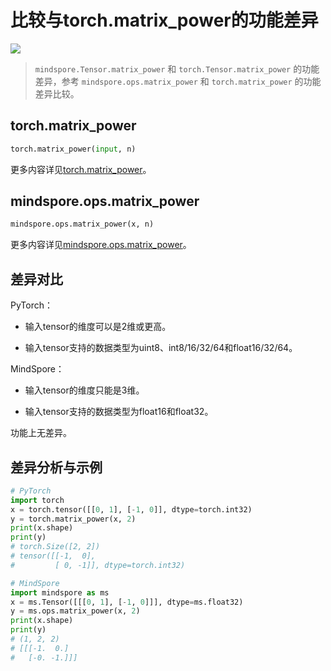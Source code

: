 # 比较与torch.matrix_power的功能差异

<a href="https://gitee.com/mindspore/docs/blob/master/docs/mindspore/source_zh_cn/note/api_mapping/pytorch_diff/matrix_power.md" target="_blank"><img src="https://mindspore-website.obs.cn-north-4.myhuaweicloud.com/website-images/master/resource/_static/logo_source.png"></a>

> `mindspore.Tensor.matrix_power` 和 `torch.Tensor.matrix_power` 的功能差异，参考 `mindspore.ops.matrix_power` 和 `torch.matrix_power` 的功能差异比较。

## torch.matrix_power

```python
torch.matrix_power(input, n)
```

更多内容详见[torch.matrix_power](https://pytorch.org/docs/1.8.1/generated/torch.matrix_power.html)。

## mindspore.ops.matrix_power

```python
mindspore.ops.matrix_power(x, n)
```

更多内容详见[mindspore.ops.matrix_power](https://www.mindspore.cn/docs/zh-CN/master/api_python/ops/mindspore.ops.matrix_power.html)。

## 差异对比

PyTorch：

- 输入tensor的维度可以是2维或更高。

- 输入tensor支持的数据类型为uint8、int8/16/32/64和float16/32/64。

MindSpore：

- 输入tensor的维度只能是3维。

- 输入tensor支持的数据类型为float16和float32。

功能上无差异。

## 差异分析与示例

```python
# PyTorch
import torch
x = torch.tensor([[0, 1], [-1, 0]], dtype=torch.int32)
y = torch.matrix_power(x, 2)
print(x.shape)
print(y)
# torch.Size([2, 2])
# tensor([[-1,  0],
#         [ 0, -1]], dtype=torch.int32)

# MindSpore
import mindspore as ms
x = ms.Tensor([[[0, 1], [-1, 0]]], dtype=ms.float32)
y = ms.ops.matrix_power(x, 2)
print(x.shape)
print(y)
# (1, 2, 2)
# [[[-1.  0.]
#   [-0. -1.]]]
```
